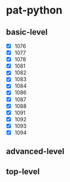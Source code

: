 # pat-python

## basic-level

- [x] 1076
- [x] 1077
- [x] 1078
- [x] 1081
- [x] 1082
- [x] 1083
- [x] 1084
- [x] 1086
- [x] 1087
- [x] 1088
- [x] 1091
- [x] 1092
- [x] 1093
- [x] 1094

## advanced-level

## top-level
